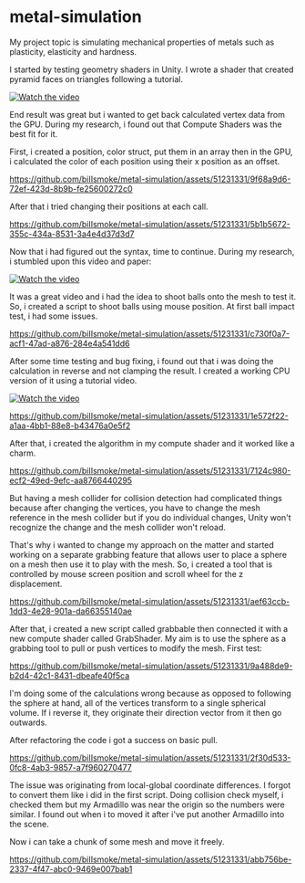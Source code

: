 # metal-simulation

My project topic is simulating mechanical properties of metals such as plasticity, elasticity and hardness. 

I started by testing geometry shaders in Unity. I wrote a shader that created pyramid faces on triangles following a tutorial.

[![Watch the video](https://img.youtube.com/vi/7C-mA08mp8o/0.jpg)](https://www.youtube.com/watch?v=7C-mA08mp8o)

End result was great but i wanted to get back calculated vertex data from the GPU. During my research, i found out that Compute Shaders was the best fit for it.

First, i created a position, color struct, put them in an array then in the GPU, i calculated the color of each position using their x position as an offset.

https://github.com/biIIsmoke/metal-simulation/assets/51231331/9f68a9d6-72ef-423d-8b9b-fe25600272c0

After that i tried changing their positions at each call.

https://github.com/biIIsmoke/metal-simulation/assets/51231331/5b1b5672-355c-434a-8531-3a4e4d37d3d7

Now that i had figured out the syntax, time to continue. During my research, i stumbled upon this video and paper:

[![Watch the video](https://img.youtube.com/vi/m7js12tGFVA/0.jpg)](https://www.youtube.com/watch?v=m7js12tGFVA)

It was a great video and i had the idea to shoot balls onto the mesh to test it. So, i created a script to shoot balls using mouse position. At first ball impact test, i had some issues.

https://github.com/biIIsmoke/metal-simulation/assets/51231331/c730f0a7-acf1-47ad-a876-284e4a541dd6

After some time testing and bug fixing, i found out that i was doing the calculation in reverse and not clamping the result. I created a working CPU version of it using a tutorial video.

[![Watch the video](https://img.youtube.com/vi/-dsRIyzAcqg/0.jpg)](https://www.youtube.com/watch?v=-dsRIyzAcqg)

https://github.com/biIIsmoke/metal-simulation/assets/51231331/1e572f22-a1aa-4bb1-88e8-b43476a0e5f2

After that, i created the algorithm in my compute shader and it worked like a charm.

https://github.com/biIIsmoke/metal-simulation/assets/51231331/7124c980-ecf2-49ed-9efc-aa8766440295

But having a mesh collider for collision detection had complicated things because after changing the vertices, you have to change the mesh reference in the mesh collider but if you do individual changes, Unity won't recognize the change and the mesh collider won't reload.

That's why i wanted to change my approach on the matter and started working on a separate grabbing feature that allows user to place a sphere on a mesh then use it to play with the mesh. So, i created a tool that is controlled by mouse screen position and scroll wheel for the z displacement.

https://github.com/biIIsmoke/metal-simulation/assets/51231331/aef63ccb-1dd3-4e28-901a-da66355140ae

After that, i created a new script called grabbable then connected it with a new compute shader called GrabShader. My aim is to use the sphere as a grabbing tool to pull or push vertices to modify the mesh. First test:

https://github.com/biIIsmoke/metal-simulation/assets/51231331/9a488de9-b2d4-42c1-8431-dbeafe40f5ca

I'm doing some of the calculations wrong because as opposed to following the sphere at hand, all of the vertices transform to a single spherical volume. If i reverse it, they originate their direction vector from it then go outwards.

After refactoring the code i got a success on basic pull.

https://github.com/biIIsmoke/metal-simulation/assets/51231331/2f30d533-0fc8-4ab3-9857-a7f960270477

The issue was originating from local-global coordinate differences. I forgot to convert them like i did in the first script. Doing collision check myself, i checked them but my Armadillo was near the origin so the numbers were similar. I found out when i to moved it after i've put another Armadillo into the scene. 

Now i can take a chunk of some mesh and move it freely.

https://github.com/biIIsmoke/metal-simulation/assets/51231331/abb756be-2337-4f47-abc0-9469e007bab1




